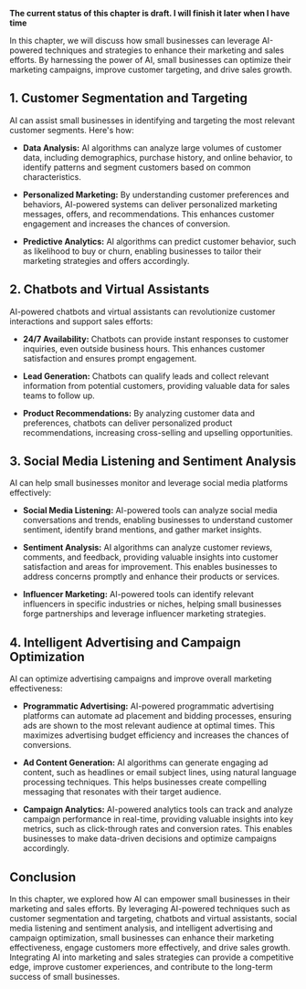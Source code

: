 **The current status of this chapter is draft. I will finish it later when I have time**

In this chapter, we will discuss how small businesses can leverage AI-powered techniques and strategies to enhance their marketing and sales efforts. By harnessing the power of AI, small businesses can optimize their marketing campaigns, improve customer targeting, and drive sales growth.

**1. Customer Segmentation and Targeting**
------------------------------------------

AI can assist small businesses in identifying and targeting the most relevant customer segments. Here's how:

* **Data Analysis:** AI algorithms can analyze large volumes of customer data, including demographics, purchase history, and online behavior, to identify patterns and segment customers based on common characteristics.

* **Personalized Marketing:** By understanding customer preferences and behaviors, AI-powered systems can deliver personalized marketing messages, offers, and recommendations. This enhances customer engagement and increases the chances of conversion.

* **Predictive Analytics:** AI algorithms can predict customer behavior, such as likelihood to buy or churn, enabling businesses to tailor their marketing strategies and offers accordingly.

**2. Chatbots and Virtual Assistants**
--------------------------------------

AI-powered chatbots and virtual assistants can revolutionize customer interactions and support sales efforts:

* **24/7 Availability:** Chatbots can provide instant responses to customer inquiries, even outside business hours. This enhances customer satisfaction and ensures prompt engagement.

* **Lead Generation:** Chatbots can qualify leads and collect relevant information from potential customers, providing valuable data for sales teams to follow up.

* **Product Recommendations:** By analyzing customer data and preferences, chatbots can deliver personalized product recommendations, increasing cross-selling and upselling opportunities.

**3. Social Media Listening and Sentiment Analysis**
----------------------------------------------------

AI can help small businesses monitor and leverage social media platforms effectively:

* **Social Media Listening:** AI-powered tools can analyze social media conversations and trends, enabling businesses to understand customer sentiment, identify brand mentions, and gather market insights.

* **Sentiment Analysis:** AI algorithms can analyze customer reviews, comments, and feedback, providing valuable insights into customer satisfaction and areas for improvement. This enables businesses to address concerns promptly and enhance their products or services.

* **Influencer Marketing:** AI-powered tools can identify relevant influencers in specific industries or niches, helping small businesses forge partnerships and leverage influencer marketing strategies.

**4. Intelligent Advertising and Campaign Optimization**
--------------------------------------------------------

AI can optimize advertising campaigns and improve overall marketing effectiveness:

* **Programmatic Advertising:** AI-powered programmatic advertising platforms can automate ad placement and bidding processes, ensuring ads are shown to the most relevant audience at optimal times. This maximizes advertising budget efficiency and increases the chances of conversions.

* **Ad Content Generation:** AI algorithms can generate engaging ad content, such as headlines or email subject lines, using natural language processing techniques. This helps businesses create compelling messaging that resonates with their target audience.

* **Campaign Analytics:** AI-powered analytics tools can track and analyze campaign performance in real-time, providing valuable insights into key metrics, such as click-through rates and conversion rates. This enables businesses to make data-driven decisions and optimize campaigns accordingly.

**Conclusion**
--------------

In this chapter, we explored how AI can empower small businesses in their marketing and sales efforts. By leveraging AI-powered techniques such as customer segmentation and targeting, chatbots and virtual assistants, social media listening and sentiment analysis, and intelligent advertising and campaign optimization, small businesses can enhance their marketing effectiveness, engage customers more effectively, and drive sales growth. Integrating AI into marketing and sales strategies can provide a competitive edge, improve customer experiences, and contribute to the long-term success of small businesses.
